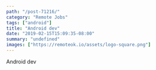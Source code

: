 ```yaml
---
path: "/post-71216/"
category: "Remote Jobs"
tags: ["android"]
title: "Android dev"
date: "2019-02-15T15:09:35-08:00"
summary: "undefined"
images: ["https://remoteok.io/assets/logo-square.png"]
---
```


Android dev
